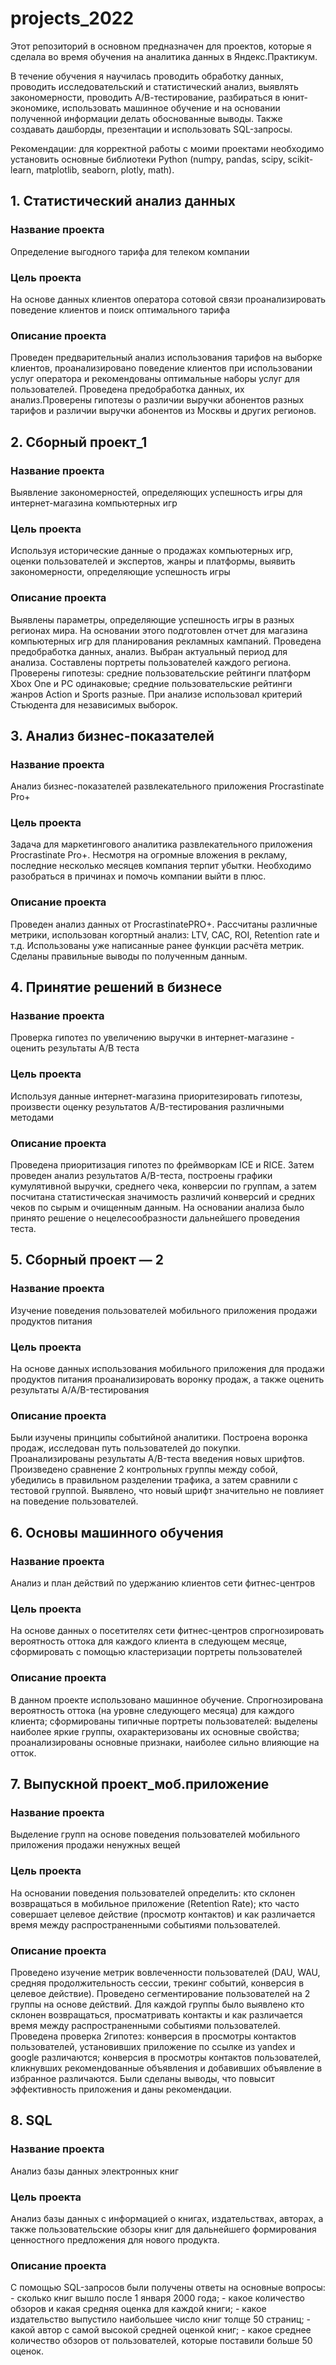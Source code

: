 # projects_2022

Этот репозиторий в основном предназначен для проектов, которые я сделала во время обучения на аналитика данных в Яндекс.Практикум.

В течение обучения я научилась проводить обработку данных, проводить исследовательский и статистический анализ, выявлять закономерности, проводить А/В-тестирование, разбираться в юнит-экономике, использовать машинное обучение и на основании полученной информации делать обоснованные выводы. Также создавать дашборды, презентации и использовать SQL-запросы. 

Рекомендации: для корректной работы с моими проектами необходимо установить основные библиотеки Python (numpy, pandas, scipy, scikit-learn, matplotlib, seaborn, plotly, math).

##  1. Статистический анализ данных

### Название проекта

Определение выгодного тарифа для телеком компании

### Цель проекта

На основе данных клиентов оператора сотовой связи проанализировать поведение клиентов и поиск оптимального тарифа

### Описание проекта

Проведен предварительный анализ использования тарифов на выборке клиентов, проанализировано поведение клиентов при использовании услуг оператора и рекомендованы оптимальные наборы услуг для пользователей. Проведена предобработка данных, их анализ.Проверены гипотезы о различии выручки абонентов разных тарифов и
различии выручки абонентов из Москвы и других регионов.

##  2. Сборный проект_1

### Название проекта

Выявление закономерностей, определяющих успешность игры для интернет-магазина компьютерных игр

### Цель проекта

Используя исторические данные о продажах компьютерных игр, оценки пользователей и экспертов, жанры и платформы, выявить закономерности, определяющие успешность игры 

### Описание проекта

Выявлены параметры, определяющие успешность игры в разных регионах мира. На основании этого подготовлен отчет для магазина компьютерных игр для планирования рекламных кампаний. Проведена предобработка данных, анализ. Выбран актуальный период для анализа. Составлены портреты пользователей каждого региона. Проверены гипотезы: средние пользовательские рейтинги платформ Xbox One и PC одинаковые; средние пользовательские рейтинги жанров Action и Sports разные. При анализе использовал критерий Стьюдента для независимых выборок.

##  3. Анализ бизнес-показателей

### Название проекта

Анализ бизнес-показателей развлекательного приложения Procrastinate Pro+

### Цель проекта

Задача для маркетингового аналитика развлекательного приложения Procrastinate Pro+. Несмотря на огромные вложения в рекламу, последние несколько месяцев компания терпит убытки. Необходимо разобраться в причинах и помочь компании выйти в плюс.

### Описание проекта

Проведен анализ данных от ProcrastinatePRO+. Рассчитаны различные метрики, использован когортный анализ: LTV, CAC, ROI, Retention rate и т.д. Использованы уже написанные ранее функции расчёта метрик. Сделаны правильные выводы по полученным данным.

##  4. Принятие решений в бизнесе

### Название проекта

Проверка гипотез по увеличению выручки в интернет-магазине - оценить результаты A/B теста

### Цель проекта

Используя данные интернет-магазина приоритезировать гипотезы, произвести оценку результатов A/B-тестирования различными методами

### Описание проекта

Проведена приоритизация гипотез по фреймворкам ICE и RICE. Затем проведен анализ результатов A/B-теста, построены графики кумулятивной выручки, среднего чека, конверсии по группам, а затем посчитана статистическая значимость различий конверсий
и средних чеков по сырым и очищенным данным. На основании анализа было принято решение о нецелесообразности дальнейшего проведения теста.

##  5. Сборный проект — 2 

### Название проекта

Изучение поведения пользователей мобильного приложения продажи продуктов питания

### Цель проекта

На основе данных использования мобильного приложения для продажи продуктов питания проанализировать воронку продаж, а также оценить результаты A/A/B-тестирования

### Описание проекта

Были изучены принципы событийной аналитики. Построена
воронка продаж, исследован путь пользователей до покупки. Проанализированы результаты A/B-теста введения новых шрифтов. Произведено сравнение 2 контрольных группы между собой, убедились в правильном разделении трафика, а затем сравнили с тестовой группой. Выявлено, что новый шрифт значительно не повлияет на поведение пользователей.

##  6. Основы машинного обучения

### Название проекта

Анализ и план действий по удержанию клиентов сети фитнес-центров

### Цель проекта

На основе данных о посетителях сети фитнес-центров спрогнозировать вероятность оттока для каждого клиента в следующем месяце, сформировать с помощью кластеризации портреты пользователей

### Описание проекта

В данном проекте использовано машинное обучение. Спрогнозирована вероятность оттока (на уровне следующего месяца) для каждого клиента; сформированы типичные портреты пользователей: выделены наиболее яркие группы, охарактеризованы их основные свойства; проанализированы основные признаки, наиболее сильно влияющие
на отток.

##  7. Выпускной проект_моб.приложение

### Название проекта

Выделение групп на основе поведения пользователей мобильного приложения продажи ненужных вещей

### Цель проекта

На основании поведения пользователей определить: кто склонен возвращаться в мобильное приложение (Retention Rate); кто часто совершает целевое действие (просмотр контактов) и как различается время между распространенными событиями пользователей.

### Описание проекта

Проведено изучение метрик вовлеченности пользователей (DAU, WAU, средняя продолжительность сессии, трекинг событий, конверсия в целевое действие). Проведено сегментирование пользователей на 2 группы на основе действий. Для каждой группы было выявлено кто склонен возвращаться, просматривать контакты и как различается время между распространенными событиями пользователей. Проведена проверка  2гипотез: конверсия в просмотры контактов пользователей, установивших приложение по ссылке из yandex и google различаются; конверсия в просмотры контактов пользователей, кликнувших рекомендованные объявления и добавивших объявление в избранное различаются. Были сделаны выводы, что повысит эффективность приложения и даны рекомендации. 

##  8. SQL

### Название проекта

Анализ базы данных электронных книг

### Цель проекта

Анализ базы данных c информацией о книгах, издательствах, авторах, а также пользовательские обзоры книг для дальнейшего формирования ценностного предложения для нового продукта.

### Описание проекта

С помощью SQL-запросов были получены ответы на основные вопросы:
    - сколько книг вышло после 1 января 2000 года;
    - какое количество обзоров и какая средняя оценка для каждой книги;
    - какое издательство выпустило наибольшее число книг толще 50 страниц;
    - какой автор с самой высокой средней оценкой книг;
    - какое среднее количество обзоров от пользователей, которые поставили больше 50 оценок.
